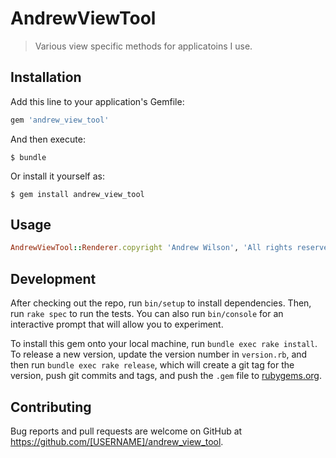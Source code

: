 # AndrewViewTool

> Various view specific methods for applicatoins I use.

## Installation

Add this line to your application's Gemfile:

```ruby
gem 'andrew_view_tool'
```

And then execute:

    $ bundle

Or install it yourself as:

    $ gem install andrew_view_tool

## Usage

```ruby
AndrewViewTool::Renderer.copyright 'Andrew Wilson', 'All rights reserved'
```

## Development

After checking out the repo, run `bin/setup` to install dependencies. Then, run `rake spec` to run the tests. You can also run `bin/console` for an interactive prompt that will allow you to experiment.

To install this gem onto your local machine, run `bundle exec rake install`. To release a new version, update the version number in `version.rb`, and then run `bundle exec rake release`, which will create a git tag for the version, push git commits and tags, and push the `.gem` file to [rubygems.org](https://rubygems.org).

## Contributing

Bug reports and pull requests are welcome on GitHub at https://github.com/[USERNAME]/andrew_view_tool.

